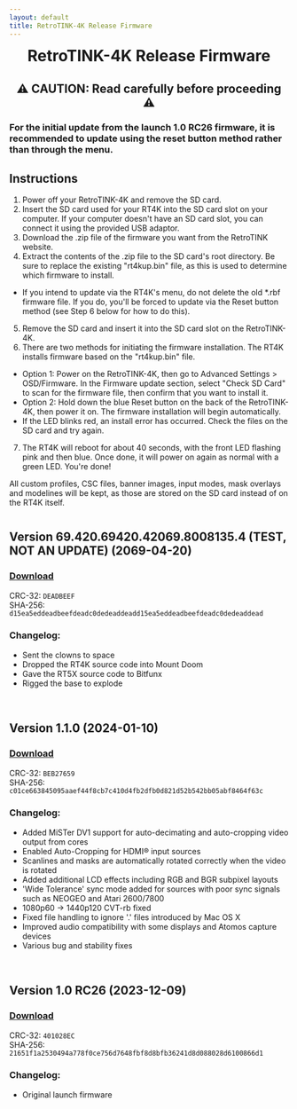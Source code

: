 ```yaml
---
layout: default
title: RetroTINK-4K Release Firmware
---
```


<h1 align="center" style="margin-top: 0px;">RetroTINK-4K Release Firmware</h1>

<p style="margin:30px;"></p>

<h2 align="center" style="margin-top: 0px;">⚠️ CAUTION: Read carefully before proceeding ⚠️</h2>

<p style="margin:10px;"></p> 

### For the initial update from the launch 1.0 RC26 firmware, it is recommended to update using the reset button method rather than through the menu.

<p style="margin:20px;"></p>

## Instructions️

1. Power off your RetroTINK-4K and remove the SD card.
2. Insert the SD card used for your RT4K into the SD card slot on your computer. If your computer doesn't have an SD card slot, you can connect it using the provided USB adaptor.
3. Download the .zip file of the firmware you want from the RetroTINK website.
4. Extract the contents of the .zip file to the SD card's root directory. Be sure to replace the existing "rt4kup.bin" file, as this is used to determine which firmware to install.
  - If you intend to update via the RT4K's menu, do not delete the old \*.rbf firmware file. If you do, you'll be forced to update via the Reset button method (see Step 6 below for how to do this).
5. Remove the SD card and insert it into the SD card slot on the RetroTINK-4K.
6. There are two methods for initiating the firmware installation. The RT4K installs firmware based on the "rt4kup.bin" file.
  - Option 1: Power on the RetroTINK-4K, then go to Advanced Settings > OSD/Firmware. In the Firmware update section, select "Check SD Card" to scan for the firmware file, then confirm that you want to install it.
  - Option 2: Hold down the blue Reset button on the back of the RetroTINK-4K, then power it on. The firmware installation will begin automatically.
  - If the LED blinks red, an install error has occurred. Check the files on the SD card and try again.
7. The RT4K will reboot for about 40 seconds, with the front LED flashing pink and then blue. Once done, it will power on again as normal with a green LED. You're done!

All custom profiles, CSC files, banner images, input modes, mask overlays and modelines will be kept, as those are stored on the SD card instead of on the RT4K itself. 

<p style="margin:41px;"></p>

## Version 69.420.69420.42069.8008135.4 (TEST, NOT AN UPDATE) (2069-04-20) 
 
### [Download](https://www.youtube.com/watch?v=dQw4w9WgXcQ) 
CRC-32: `DEADBEEF`   
SHA-256: `d15ea5eddeadbeefdeadc0dedeaddeadd15ea5eddeadbeefdeadc0dedeaddead` 
 
### Changelog: 
- Sent the clowns to space 
- Dropped the RT4K source code into Mount Doom 
- Gave the RT5X source code to Bitfunx 
- Rigged the base to explode 
 
<br/>

## Version 1.1.0 (2024-01-10)

### [Download](https://cdn.jsdelivr.net/gh/retrotink-llc/firmware@main/RetroTINK-4K/Release/rt4k_110.zip)
CRC-32: `BEB27659`  
SHA-256: `c01ce663845095aaef44f8cb7c410d4fb2dfb0d821d52b542bb05abf8464f63c`

### Changelog:
- Added MiSTer DV1 support for auto-decimating and auto-cropping video output from cores
- Enabled Auto-Cropping for HDMI® input sources
- Scanlines and masks are automatically rotated correctly when the video is rotated
- Added additional LCD effects including RGB and BGR subpixel layouts
- 'Wide Tolerance' sync mode added for sources with poor sync signals such as NEOGEO and Atari 2600/7800
- 1080p60 -> 1440p120 CVT-rb fixed
- Fixed file handling to ignore '.' files introduced by Mac OS X
- Improved audio compatibility with some displays and Atomos capture devices
- Various bug and stability fixes

<br/>

## Version 1.0 RC26 (2023-12-09)

### [Download](https://cdn.jsdelivr.net/gh/retrotink-llc/firmware@main/RetroTINK-4K/Release/Rt4k_10rc26.zip)
CRC-32: `401028EC`  
SHA-256: `21651f1a2530494a778f0ce756d7648fbf8d8bfb36241d8d088028d6100866d1`

### Changelog:
- Original launch firmware